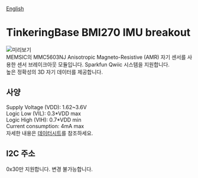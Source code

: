 [English](https://github.com/TinkeringBase/MMC5603-Module/blob/main/readme.md)
# TinkeringBase BMI270 IMU breakout
![미리보기](https://github.com/TinkeringBase/MMC5603-Module/blob/main/3dpreview.png?raw=true)\
MEMSIC의 MMC5603NJ Anisotropic Magneto-Resistive (AMR) 자기 센서를 사용한 센서 브레이크아웃 모듈입니다. Sparkfun Qwiic 시스템을 지원합니다.\
높은 정확성의 3D 자기 데이터를 제공합니다.

## 사양
Supply Voltage (VDD): 1.62~3.6V \
Logic Low (VIL): 0.3\*VDD max \
Logic High (VIH): 0.7\*VDD min \
Current consumption: 4mA max \
자세한 내용은 [데이터시트](https://www.memsic.com/Public/Uploads/uploadfile/files/20220119/MMC5603NJDatasheetRev.B.pdf)를 참조하세요.

## I2C 주소
0x30만 지원합니다. 변경 불가능합니다.
